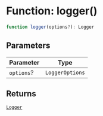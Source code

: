# Function: logger()

```ts
function logger(options?): Logger
```

## Parameters

| Parameter | Type |
| ------ | ------ |
| `options`? | `LoggerOptions` |

## Returns

[`Logger`](Class.Logger.md)
